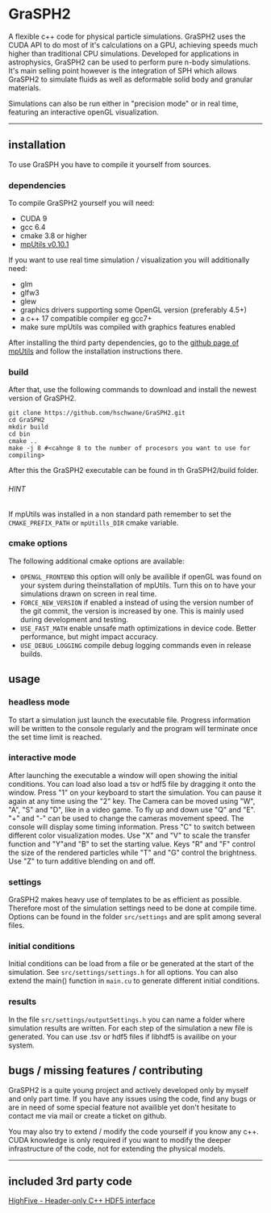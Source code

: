 # GraSPH2

A flexible c++ code for physical particle simulations.
GraSPH2 uses the CUDA API to do most of it's calculations on a GPU,
achieving speeds much higher than traditional CPU simulations.
Developed for applications in astrophysics, GraSPH2 can be used to
perform pure n-body simulations. It's main selling point however is the
integration of SPH which allows GraSPH2 to simulate fluids as well as
deformable solid body and granular materials.

Simulations can also be run either in  "precision mode" or in real time,
featuring an interactive openGL visualization.

---

## installation

To use GraSPH you have to compile it yourself from sources.

### dependencies

To compile GraSPH2 yourself you will need:

- CUDA 9
- gcc 6.4
- cmake 3.8 or higher
- [mpUtils v0.10.1](http://www.github.com/hschwane/mpUtils)

If you want to use real time simulation / visualization you will additionally need:

- glm
- glfw3
- glew
- graphics drivers supporting some OpenGL version (preferably 4.5+)
- a c++ 17 compatible compiler eg gcc7+
- make sure mpUtils was compiled with graphics features enabled

After installing the third party dependencies, go to the
[github page of mpUtils](http://www.github.com/hschwane/mpUtils) and follow
the installation instructions there.

### build

After that, use the following commands to download and install the newest
version of GraSPH2.

```
git clone https://github.com/hschwane/GraSPH2.git
cd GraSPH2
mkdir build
cd bin
cmake ..
make -j 8 #<cahnge 8 to the number of procesors you want to use for compiling>
```

After this the GraSPH2 executable can be found in th GraSPH2/build folder.

###### HINT
If mpUtils was installed in a non standard path remember to set the
`CMAKE_PREFIX_PATH` or `mpUtills_DIR` cmake variable.

### cmake options

The following additional cmake options are available:

- `OPENGL_FRONTEND` this option will only be availible if openGL was found on your system during theinstallation
                        of mpUtils. Turn this on to have your simulations drawn on screen in real time.
- `FORCE_NEW_VERSION` if enabled a instead of using the version number of the git commit, the version is increased by one.
                        This is mainly used during development and testing.
- `USE_FAST_MATH` enable unsafe math optimizations in device code. Better performance, but might impact accuracy.
- `USE_DEBUG_LOGGING` compile debug logging commands even in release builds.


## usage

### headless mode

To start a simulation just launch the executable file. Progress information will be written
to the console regularly and the program will terminate once the set time limit is reached.

### interactive mode

After launching the executable a window will open showing
the initial conditions. You can load also load a tsv or hdf5 file by dragging it onto the window.
Press "1" on your keyboard to start the simulation. You can pause it again at any time using the "2"
key. The Camera can be moved using "W", "A", "S" and "D", like in a video  game.
To fly up and down use "Q" and "E". "+" and "-" can be used to change the cameras movement speed.
The console will display some timing information.
Press "C" to switch between different color visualization modes.
Use "X" and "V" to scale the transfer function and "Y"and "B" to set the starting value.
Keys "R" and "F" control the size of the rendered particles while "T" and "G" control the brightness.
Use "Z" to turn additive blending on and off.

### settings

GraSPH2 makes heavy use of templates to be as efficient as possible.
Therefore most of the simulation settings need to be done at compile time.
Options can be found in the folder `src/settings` and are split among several files.

### initial conditions

Initial conditions can be load from a file or be generated at the start of the simulation.
See `src/settings/settings.h` for all options. You can also extend the main() function  in
`main.cu` to generate different initial conditions.

### results

In the file `src/settings/outputSettings.h` you can name a folder where simulation results are written.
For each step of the simulation a new file is generated. 
You can use .tsv or hdf5 files if libhdf5 is availibe on your system.

## bugs / missing features / contributing

GraSPH2 is a quite young project and actively developed only by myself and only part time.
If you have any issues using the code, find any bugs or are in need of some
special feature not availible yet don't hesitate to contact me via mail
or create a ticket on github.

You may also try to extend / modify the code yourself if you know any c++.
CUDA knowledge is only required if you want to modify the deeper infrastructure
of the code, not for extending the physical models.


-----------------------
## included 3rd party code

[HighFive - Header-only C++ HDF5 interface](https://github.com/BlueBrain/HighFive)

